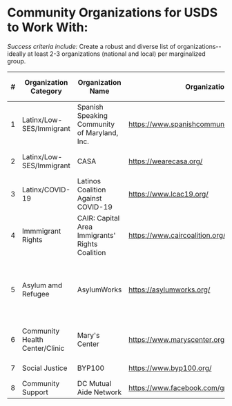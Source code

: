 # Community Organizations for USDS to Work With: 

*Success criteria include:*
Create a robust and diverse list of organizations-- ideally at least 2-3 organizations (national and local) per marginalized group.

| #  | Organization Category | Organization Name | Organization Website | Location | USDS Connection | POC (Point of Contact)
|---|---|---|---|--|--|--|
| 1 | Latinx/Low-SES/Immigrant | Spanish Speaking Community of Maryland, Inc. | https://www.spanishcommunityofmd.org/  | DMV: Maryland | Anissa Pérez | Maria Herrera, Executive Director
| 2 | Latinx/Low-SES/Immigrant | CASA | https://wearecasa.org/ | DMV: Maryland and PA | 
| 3 | Latinx/COVID-19 | Latinos Coalition Against COVID-19 | https://www.lcac19.org/ | National | |
| 4 | Immmigrant Rights | CAIR: Capital Area Immigrants' Rights Coalition | https://www.caircoalition.org/ | DMV: Washington, DC
| 5 | Asylum amd Refugee | AsylumWorks | https://asylumworks.org/ | DMV: Washington, DC | Jess Weeden and Anissa Pérez | Joan Hodges-Wu, Founder & Executive Director
| 6 | Community Health Center/Clinic | Mary's Center | https://www.maryscenter.org/ | DMV: Washington, DC & Maryland |  | 
| 7 | Social Justice | BYP100 | https://www.byp100.org/ | DC & National | Glennette Clark | |
| 8 | Community Support | DC Mutual Aide Network | https://www.facebook.com/groups/492881801379594/ | DC | Glennette Clark | Jillian Burford |
